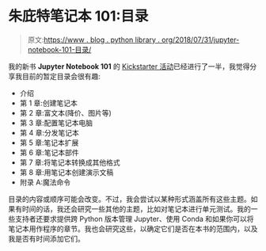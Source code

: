 # 朱庇特笔记本 101:目录

> 原文:[https://www . blog . python library . org/2018/07/31/jupyter-notebook-101-目录/](https://www.blog.pythonlibrary.org/2018/07/31/jupyter-notebook-101-table-of-contents/)

我的新书 **Jupyter Notebook 101** 的 [Kickstarter 活动](https://www.kickstarter.com/projects/34257246/jupyter-notebook-101)已经进行了一半，我觉得分享我目前的暂定目录会很有趣:

*   介绍
*   第 1 章:创建笔记本
*   第 2 章:富文本(降价、图片等)
*   第 3 章:配置笔记本电脑
*   第 4 章:分发笔记本
*   第 5 章:笔记本扩展
*   第 6 章:笔记本部件
*   第 7 章:将笔记本转换成其他格式
*   第 8 章:用笔记本创建演示文稿
*   附录 A:魔法命令

目录的内容或顺序可能会改变。不过，我会尝试以某种形式涵盖所有这些主题。如果有时间的话，我还会研究一些其他的主题，比如对笔记本进行单元测试。我的一些支持者还要求提供跨 Python 版本管理 Jupyter、使用 Conda 和如果你可以将笔记本用作程序的章节。我也会研究这些，以确定它们是否在本书的范围内，以及我是否有时间添加它们。